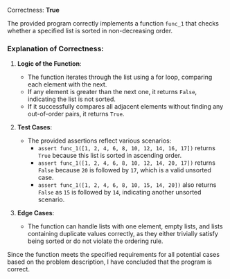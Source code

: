Correctness: **True**

The provided program correctly implements a function `func_1` that checks whether a specified list is sorted in non-decreasing order. 

### Explanation of Correctness:
1. **Logic of the Function**: 
   - The function iterates through the list using a for loop, comparing each element with the next. 
   - If any element is greater than the next one, it returns `False`, indicating the list is not sorted.
   - If it successfully compares all adjacent elements without finding any out-of-order pairs, it returns `True`.

2. **Test Cases**: 
   - The provided assertions reflect various scenarios:
     - `assert func_1([1, 2, 4, 6, 8, 10, 12, 14, 16, 17])` returns `True` because this list is sorted in ascending order.
     - `assert func_1([1, 2, 4, 6, 8, 10, 12, 14, 20, 17])` returns `False` because `20` is followed by `17`, which is a valid unsorted case.
     - `assert func_1([1, 2, 4, 6, 8, 10, 15, 14, 20])` also returns `False` as `15` is followed by `14`, indicating another unsorted scenario.

3. **Edge Cases**:
   - The function can handle lists with one element, empty lists, and lists containing duplicate values correctly, as they either trivially satisfy being sorted or do not violate the ordering rule.

Since the function meets the specified requirements for all potential cases based on the problem description, I have concluded that the program is correct.
